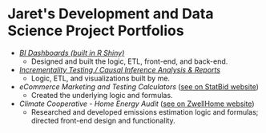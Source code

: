 # Jaret's Development and Data Science Project Portfolios

- [*BI Dashboards (built in R Shiny)*](https://github.com/jaretkeniston/Shiny-BI-Dashboards)
  - Designed and built the logic, ETL, front-end, and back-end.
- [*Incrementality Testing / Causal Inference Analysis & Reports*](https://github.com/jaretkeniston/Testing-Tools)
  - Logic, ETL, and visualizations built by me.
- *eCommerce Marketing and Testing Calculators* ([see on StatBid website](https://www.statbid.com/tools/))
  - Created the underlying logic and formulas.
- *Climate Cooperative - Home Energy Audit* ([see on ZwellHome website](https://app.zwellhome.com/))
  - Researched and developed emissions estimation logic and formulas; directed front-end design and functionality.

